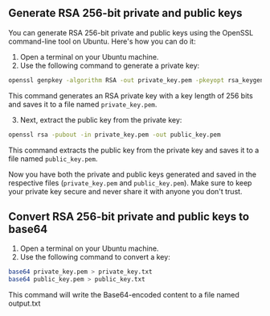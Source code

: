 
## Generate RSA 256-bit private and public keys

You can generate RSA 256-bit private and public keys using the OpenSSL command-line tool on Ubuntu. Here's how you can do it:

1. Open a terminal on your Ubuntu machine.
2. Use the following command to generate a private key:

```bash
openssl genpkey -algorithm RSA -out private_key.pem -pkeyopt rsa_keygen_bits:2048
```

This command generates an RSA private key with a key length of 256 bits and saves it to a file named `private_key.pem`.

3. Next, extract the public key from the private key:
```bash
openssl rsa -pubout -in private_key.pem -out public_key.pem
```
This command extracts the public key from the private key and saves it to a file named `public_key.pem`.

Now you have both the private and public keys generated and saved in the respective files (`private_key.pem` and `public_key.pem`). Make sure to keep your private key secure and never share it with anyone you don't trust.

## Convert RSA 256-bit private and public keys to base64

1. Open a terminal on your Ubuntu machine.
2. Use the following command to convert a key:
```bash
base64 private_key.pem > private_key.txt
base64 public_key.pem > public_key.txt
```

This command will write the Base64-encoded content to a file named output.txt
